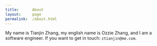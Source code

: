 ```yaml
---
title:      About
layout:     page
permalink:  /about.html
---
```


My name is Tianjin Zhang, my english name is Ozzie Zhang, and I am a software engineer. If you want to get in touch:
`ztianjin@me.com`. 


